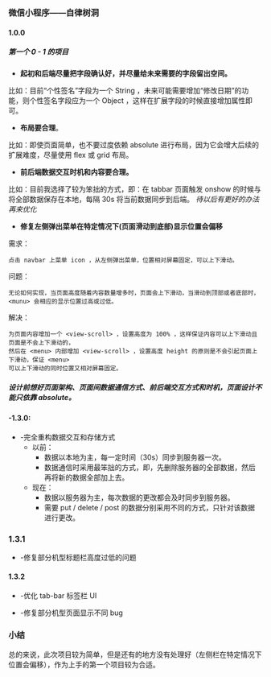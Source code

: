 ### 微信小程序——自律树洞

#### 1.0.0

##### 第一个 0 - 1 的项目

- **起初和后端尽量把字段确认好，并尽量给未来需要的字段留出空间。**

比如：目前“个性签名”字段为一个 String ，未来可能需要增加“修改日期”的功能，则个性签名字段应为一个 Object ，这样在扩展字段的时候直接增加属性即可。

- **布局要合理**。

比如：即使页面简单，也不要过度依赖 absolute 进行布局，因为它会增大后续的扩展难度，尽量使用 flex 或 grid 布局。

- **前后端数据交互时机和内容要合理。**

比如：目前我选择了较为笨拙的方式，即：在 tabbar 页面触发 onshow 的时候与将全部数据保存在本地，每隔 30s 将当前数据同步到后端。
*待以后有更好的办法再来优化*

- **修复左侧弹出菜单在特定情况下(页面滑动到底部)显示位置会偏移**

需求：

```
点击 navbar 上菜单 icon ，从左侧弹出菜单，位置相对屏幕固定，可以上下滑动。
```

问题： 

    无论如何实现，当页面高度随着内容数量增多时，页面会上下滑动，当滑动到顶部或者底部时，
    <munu> 会相应的显示位置过高或过低。

解决：

    为页面内容增加一个 <view-scroll> ，设置高度为 100% ，这样保证内容可以上下滑动且页面是不会上下滑动的，
    然后在 <menu> 内部增加 <view-scroll> ，设置高度 height 的原则是不会引起页面上下滑动，保证 <menu> 
    可以上下滑动的同时位置又相对屏幕固定。

##### 设计前想好页面架构、页面间数据通信方式、前后端交互方式和时机，页面设计不能只依靠 absolute。

#### -1.3.0:

- -完全重构数据交互和存储方式
    - 以前：
        - 数据以本地为主，每一定时间（30s）同步到服务器一次。
        - 数据通信时采用最笨拙的方式，即，先删除服务器的全部数据，然后再将新的数据全部加上去。
    - 现在：
        - 数据以服务器为主，每次数据的更改都会及时同步到服务器。
        - 需要 put / delete / post 的数据分别采用不同的方式，只针对该数据进行更改。 

### 1.3.1

- -修复部分机型标题栏高度过低的问题

#### 1.3.2

- -优化 tab-bar 标签栏 UI

- -修复部分机型页面显示不同 bug

### 小结

总的来说，此次项目较为简单，但是还有的地方没有处理好（左侧栏在特定情况下位置会偏移），作为上手的第一个项目较为合适。
